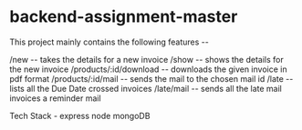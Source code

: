 ﻿# backend-assignment-master
This project mainly contains the following features --

/new -- takes the details for a new invoice
/show -- shows the details for the new invoice
/products/:id/download -- downloads the given invoice in pdf format 
/products/:id/mail -- sends the mail to the chosen mail id
/late -- lists all the Due Date crossed invoices
/late/mail -- sends all the late mail invoices a reminder mail

Tech Stack -
express
node
mongoDB
